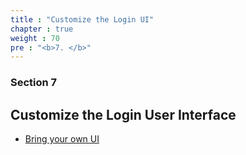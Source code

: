 ```yaml
---
title : "Customize the Login UI"
chapter : true
weight : 70
pre : "<b>7. </b>"
---
```


### Section 7

## Customize the Login User Interface

* [Bring your own UI](/70_add_custom_gui/30_customized_ui.html)